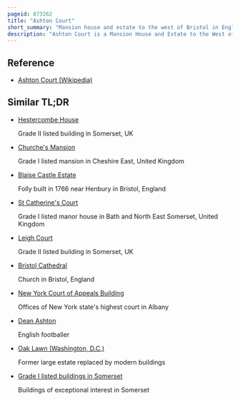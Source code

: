 ```yaml
---
pageid: 873262
title: "Ashton Court"
short_summary: "Mansion house and estate to the west of Bristol in England"
description: "Ashton Court is a Mansion House and Estate to the West of Bristol in England. Although the Estate is primarily located in north Somerset it is owned by the City of Bristol. The Mansion and Stables are a Grade I listed Building. The other Structures on the Estate are also included."
---
```


## Reference

- [Ashton Court (Wikipedia)](https://en.wikipedia.org/?curid=873262)

## Similar TL;DR

- [Hestercombe House](/tldr/en/hestercombe-house)

  Grade II listed building in Somerset, UK

- [Churche's Mansion](/tldr/en/churches-mansion)

  Grade I listed mansion in Cheshire East, United Kingdom

- [Blaise Castle Estate](/tldr/en/blaise-castle-estate)

  Folly built in 1766 near Henbury in Bristol, England

- [St Catherine's Court](/tldr/en/st-catherines-court)

  Grade I listed manor house in Bath and North East Somerset, United Kingdom

- [Leigh Court](/tldr/en/leigh-court)

  Grade II listed building in Somerset, UK

- [Bristol Cathedral](/tldr/en/bristol-cathedral)

  Church in Bristol, England

- [New York Court of Appeals Building](/tldr/en/new-york-court-of-appeals-building)

  Offices of New York state's highest court in Albany

- [Dean Ashton](/tldr/en/dean-ashton)

  English footballer

- [Oak Lawn (Washington, D.C.)](/tldr/en/oak-lawn-washington-dc)

  Former large estate replaced by modern buildings

- [Grade I listed buildings in Somerset](/tldr/en/grade-i-listed-buildings-in-somerset)

  Buildings of exceptional interest in Somerset
